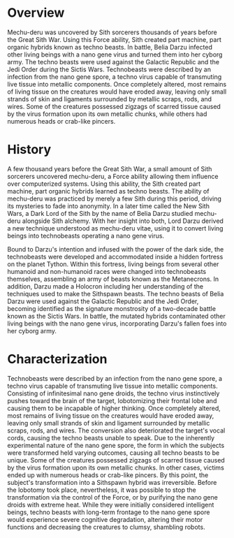# Overview
Mechu-deru was uncovered by Sith sorcerers thousands of years before the Great Sith War.
Using this Force ability, Sith created part machine, part organic hybrids known as techno beasts.
In battle, Belia Darzu infected other living beings with a nano gene virus and turned them into her cyborg army.
The techno beasts were used against the Galactic Republic and the Jedi Order during the Sictis Wars.
Technobeasts were described by an infection from the nano gene spore, a techno virus capable of transmuting live tissue into metallic components.
Once completely altered, most remains of living tissue on the creatures would have eroded away, leaving only small strands of skin and ligaments surrounded by metallic scraps, rods, and wires.
Some of the creatures possessed zigzags of scarred tissue caused by the virus formation upon its own metallic chunks, while others had numerous heads or crab-like pincers.

# History
A few thousand years before the Great Sith War, a small amount of Sith sorcerers uncovered mechu-deru, a Force ability allowing them influence over computerized systems.
Using this ability, the Sith created part machine, part organic hybrids learned as techno beasts.
The ability of mechu-deru was practiced by merely a few Sith during this period, driving its mysteries to fade into anonymity.
In a later time called the New Sith Wars, a Dark Lord of the Sith by the name of Belia Darzu studied mechu-deru alongside Sith alchemy.
With her insight into both, Lord Darzu derived a new technique understood as mechu-deru vitae, using it to convert living beings into technobeasts operating a nano gene virus.


Bound to Darzu's intention and infused with the power of the dark side, the technobeasts were developed and accommodated inside a hidden fortress on the planet Tython.
Within this fortress, living beings from several other humanoid and non-humanoid races were changed into technobeasts themselves, assembling an army of beasts known as the Metanecrons.
In addition, Darzu made a Holocron including her understanding of the techniques used to make the Sithspawn beasts.
The techno beasts of Belia Darzu were used against the Galactic Republic and the Jedi Order, becoming identified as the signature monstrosity of a two-decade battle known as the Sictis Wars.
In battle, the mutated hybrids contaminated other living beings with the nano gene virus, incorporating Darzu's fallen foes into her cyborg army.



# Characterization
Technobeasts were described by an infection from the nano gene spore, a techno virus capable of transmuting live tissue into metallic components.
Consisting of infinitesimal nano gene droids, the techno virus instinctively pushes toward the brain of the target, lobotomizing their frontal lobe and causing them to be incapable of higher thinking.
Once completely altered, most remains of living tissue on the creatures would have eroded away, leaving only small strands of skin and ligament surrounded by metallic scraps, rods, and wires.
The conversion also deteriorated the target's vocal cords, causing the techno beasts unable to speak.
Due to the inherently experimental nature of the nano gene spore, the form in which the subjects were transformed held varying outcomes, causing all techno beasts to be unique.
Some of the creatures possessed zigzags of scarred tissue caused by the virus formation upon its own metallic chunks.
In other cases, victims ended up with numerous heads or crab-like pincers.
By this point, the subject's transformation into a Sithspawn hybrid was irreversible.
Before the lobotomy took place, nevertheless, it was possible to stop the transformation via the control of the Force, or by purifying the nano gene droids with extreme heat.
While they were initially considered intelligent beings, techno beasts with long-term frontage to the nano gene spore would experience severe cognitive degradation, altering their motor functions and decreasing the creatures to clumsy, shambling robots.
